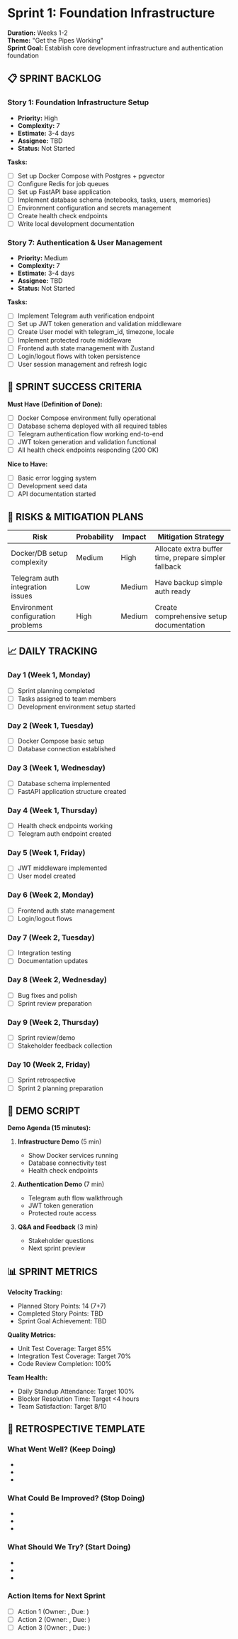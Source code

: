 # Sprint 1: Foundation Infrastructure
**Duration:** Weeks 1-2  
**Theme:** "Get the Pipes Working"  
**Sprint Goal:** Establish core development infrastructure and authentication foundation

## 📋 **SPRINT BACKLOG**

### **Story 1: Foundation Infrastructure Setup**
- **Priority:** High
- **Complexity:** 7
- **Estimate:** 3-4 days
- **Assignee:** TBD
- **Status:** Not Started

**Tasks:**
- [ ] Set up Docker Compose with Postgres + pgvector
- [ ] Configure Redis for job queues
- [ ] Set up FastAPI base application
- [ ] Implement database schema (notebooks, tasks, users, memories)
- [ ] Environment configuration and secrets management
- [ ] Create health check endpoints
- [ ] Write local development documentation

### **Story 7: Authentication & User Management**
- **Priority:** Medium
- **Complexity:** 7
- **Estimate:** 3-4 days
- **Assignee:** TBD
- **Status:** Not Started

**Tasks:**
- [ ] Implement Telegram auth verification endpoint
- [ ] Set up JWT token generation and validation middleware
- [ ] Create User model with telegram_id, timezone, locale
- [ ] Implement protected route middleware
- [ ] Frontend auth state management with Zustand
- [ ] Login/logout flows with token persistence
- [ ] User session management and refresh logic

## 🎯 **SPRINT SUCCESS CRITERIA**

**Must Have (Definition of Done):**
- [ ] Docker Compose environment fully operational
- [ ] Database schema deployed with all required tables
- [ ] Telegram authentication flow working end-to-end
- [ ] JWT token generation and validation functional
- [ ] All health check endpoints responding (200 OK)

**Nice to Have:**
- [ ] Basic error logging system
- [ ] Development seed data
- [ ] API documentation started

## 🚨 **RISKS & MITIGATION PLANS**

| Risk | Probability | Impact | Mitigation Strategy |
|------|-------------|--------|-------------------|
| Docker/DB setup complexity | Medium | High | Allocate extra buffer time, prepare simpler fallback |
| Telegram auth integration issues | Low | Medium | Have backup simple auth ready |
| Environment configuration problems | High | Medium | Create comprehensive setup documentation |

## 📈 **DAILY TRACKING**

### **Day 1 (Week 1, Monday)**
- [ ] Sprint planning completed
- [ ] Tasks assigned to team members
- [ ] Development environment setup started

### **Day 2 (Week 1, Tuesday)**
- [ ] Docker Compose basic setup
- [ ] Database connection established

### **Day 3 (Week 1, Wednesday)**
- [ ] Database schema implemented
- [ ] FastAPI application structure created

### **Day 4 (Week 1, Thursday)**
- [ ] Health check endpoints working
- [ ] Telegram auth endpoint created

### **Day 5 (Week 1, Friday)**
- [ ] JWT middleware implemented
- [ ] User model created

### **Day 6 (Week 2, Monday)**
- [ ] Frontend auth state management
- [ ] Login/logout flows

### **Day 7 (Week 2, Tuesday)**
- [ ] Integration testing
- [ ] Documentation updates

### **Day 8 (Week 2, Wednesday)**
- [ ] Bug fixes and polish
- [ ] Sprint review preparation

### **Day 9 (Week 2, Thursday)**
- [ ] Sprint review/demo
- [ ] Stakeholder feedback collection

### **Day 10 (Week 2, Friday)**
- [ ] Sprint retrospective
- [ ] Sprint 2 planning preparation

## 🎤 **DEMO SCRIPT**

**Demo Agenda (15 minutes):**
1. **Infrastructure Demo** (5 min)
   - Show Docker services running
   - Database connectivity test
   - Health check endpoints

2. **Authentication Demo** (7 min)
   - Telegram auth flow walkthrough
   - JWT token generation
   - Protected route access

3. **Q&A and Feedback** (3 min)
   - Stakeholder questions
   - Next sprint preview

## 📊 **SPRINT METRICS**

**Velocity Tracking:**
- Planned Story Points: 14 (7+7)
- Completed Story Points: TBD
- Sprint Goal Achievement: TBD

**Quality Metrics:**
- Unit Test Coverage: Target 85%
- Integration Test Coverage: Target 70%
- Code Review Completion: 100%

**Team Health:**
- Daily Standup Attendance: Target 100%
- Blocker Resolution Time: Target <4 hours
- Team Satisfaction: Target 8/10

## 🔄 **RETROSPECTIVE TEMPLATE**

### **What Went Well? (Keep Doing)**
- 
- 
- 

### **What Could Be Improved? (Stop Doing)**
- 
- 
- 

### **What Should We Try? (Start Doing)**
- 
- 
- 

### **Action Items for Next Sprint**
- [ ] Action 1 (Owner: , Due: )
- [ ] Action 2 (Owner: , Due: )
- [ ] Action 3 (Owner: , Due: )
